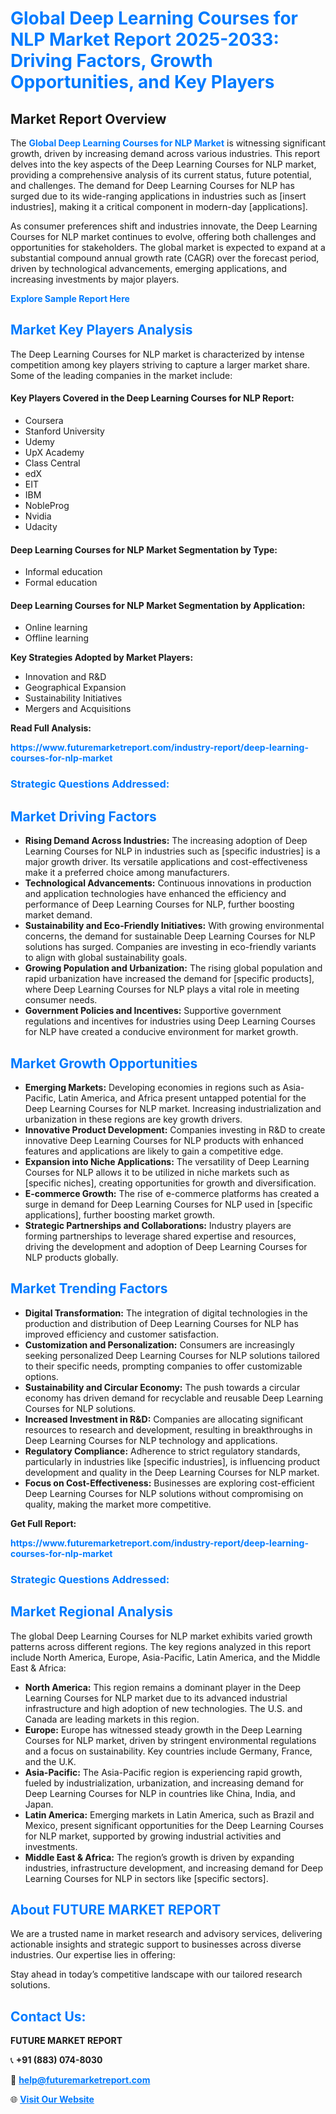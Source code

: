 <h1 style="color: #007BFF;">Global Deep Learning Courses for NLP Market Report 2025-2033: Driving Factors, Growth Opportunities, and Key Players</h1>

<section id="overview">
<h2>Market Report Overview</h2>
<p>The <a href="https://www.futuremarketreport.com/industry-report/deep-learning-courses-for-nlp-market" style="color: #007BFF; text-decoration: none;"><strong>Global Deep Learning Courses for NLP Market</strong></a> is witnessing significant growth, driven by increasing demand across various industries. This report delves into the key aspects of the Deep Learning Courses for NLP market, providing a comprehensive analysis of its current status, future potential, and challenges. The demand for Deep Learning Courses for NLP has surged due to its wide-ranging applications in industries such as [insert industries], making it a critical component in modern-day [applications].</p>
<p>As consumer preferences shift and industries innovate, the Deep Learning Courses for NLP market continues to evolve, offering both challenges and opportunities for stakeholders. The global market is expected to expand at a substantial compound annual growth rate (CAGR) over the forecast period, driven by technological advancements, emerging applications, and increasing investments by major players.</p>
</section>

<section id="overview">
<p><a href="https://www.futuremarketreport.com/request-sample/reportId=56674" style="color: #007BFF; text-decoration: none;"><strong>Explore Sample Report Here</strong></a></p>
</section>

<section id="key-players">
<h2 style="color: #007BFF;">Market Key Players Analysis</h2>
<p>The Deep Learning Courses for NLP market is characterized by intense competition among key players striving to capture a larger market share. Some of the leading companies in the market include:</p>
<h4>Key Players Covered in the Deep Learning Courses for NLP Report:</h4>
<ul><li>Coursera</li><li>Stanford University</li><li>Udemy</li><li>UpX Academy</li><li>Class Central</li><li>edX</li><li>EIT</li><li>IBM</li><li>NobleProg</li><li>Nvidia</li><li>Udacity</li></ul>
<h4>Deep Learning Courses for NLP Market Segmentation by Type:</h4>
<ul><li>Informal education</li><li>Formal education</li></ul>

<h4>Deep Learning Courses for NLP Market Segmentation by Application:</h4>
<ul><li>Online learning</li><li>Offline learning</li></ul>
<p><strong>Key Strategies Adopted by Market Players:</strong></p>
<ul>
<li>Innovation and R&D</li>
<li>Geographical Expansion</li>
<li>Sustainability Initiatives</li>
<li>Mergers and Acquisitions</li>
</ul>
</section>

<section>
<p><strong>Read Full Analysis: </strong></p><a href="https://www.futuremarketreport.com/industry-report/deep-learning-courses-for-nlp-market" style="color: #007BFF; text-decoration: none;"><strong>https://www.futuremarketreport.com/industry-report/deep-learning-courses-for-nlp-market</strong></a>
<h3 style="color: #007BFF;">Strategic Questions Addressed:</h3>
</section>

<section id="driving-factors">
<h2 style="color: #007BFF;">Market Driving Factors</h2>
<ul>
<li><strong>Rising Demand Across Industries:</strong> The increasing adoption of Deep Learning Courses for NLP in industries such as [specific industries] is a major growth driver. Its versatile applications and cost-effectiveness make it a preferred choice among manufacturers.</li>
<li><strong>Technological Advancements:</strong> Continuous innovations in production and application technologies have enhanced the efficiency and performance of Deep Learning Courses for NLP, further boosting market demand.</li>
<li><strong>Sustainability and Eco-Friendly Initiatives:</strong> With growing environmental concerns, the demand for sustainable Deep Learning Courses for NLP solutions has surged. Companies are investing in eco-friendly variants to align with global sustainability goals.</li>
<li><strong>Growing Population and Urbanization:</strong> The rising global population and rapid urbanization have increased the demand for [specific products], where Deep Learning Courses for NLP plays a vital role in meeting consumer needs.</li>
<li><strong>Government Policies and Incentives:</strong> Supportive government regulations and incentives for industries using Deep Learning Courses for NLP have created a conducive environment for market growth.</li>
</ul>
</section>

<section id="growth-opportunities">
<h2 style="color: #007BFF;">Market Growth Opportunities</h2>
<ul>
<li><strong>Emerging Markets:</strong> Developing economies in regions such as Asia-Pacific, Latin America, and Africa present untapped potential for the Deep Learning Courses for NLP market. Increasing industrialization and urbanization in these regions are key growth drivers.</li>
<li><strong>Innovative Product Development:</strong> Companies investing in R&D to create innovative Deep Learning Courses for NLP products with enhanced features and applications are likely to gain a competitive edge.</li>
<li><strong>Expansion into Niche Applications:</strong> The versatility of Deep Learning Courses for NLP allows it to be utilized in niche markets such as [specific niches], creating opportunities for growth and diversification.</li>
<li><strong>E-commerce Growth:</strong> The rise of e-commerce platforms has created a surge in demand for Deep Learning Courses for NLP used in [specific applications], further boosting market growth.</li>
<li><strong>Strategic Partnerships and Collaborations:</strong> Industry players are forming partnerships to leverage shared expertise and resources, driving the development and adoption of Deep Learning Courses for NLP products globally.</li>
</ul>
</section>

<section id="trending-factors">
<h2 style="color: #007BFF;">Market Trending Factors</h2>
<ul>
<li><strong>Digital Transformation:</strong> The integration of digital technologies in the production and distribution of Deep Learning Courses for NLP has improved efficiency and customer satisfaction.</li>
<li><strong>Customization and Personalization:</strong> Consumers are increasingly seeking personalized Deep Learning Courses for NLP solutions tailored to their specific needs, prompting companies to offer customizable options.</li>
<li><strong>Sustainability and Circular Economy:</strong> The push towards a circular economy has driven demand for recyclable and reusable Deep Learning Courses for NLP solutions.</li>
<li><strong>Increased Investment in R&D:</strong> Companies are allocating significant resources to research and development, resulting in breakthroughs in Deep Learning Courses for NLP technology and applications.</li>
<li><strong>Regulatory Compliance:</strong> Adherence to strict regulatory standards, particularly in industries like [specific industries], is influencing product development and quality in the Deep Learning Courses for NLP market.</li>
<li><strong>Focus on Cost-Effectiveness:</strong> Businesses are exploring cost-efficient Deep Learning Courses for NLP solutions without compromising on quality, making the market more competitive.</li>
</ul>
</section>

<section>
<p><strong>Get Full Report: </strong></p><a href="https://www.futuremarketreport.com/industry-report/deep-learning-courses-for-nlp-market" style="color: #007BFF; text-decoration: none;"><strong>https://www.futuremarketreport.com/industry-report/deep-learning-courses-for-nlp-market</strong></a>
<h3 style="color: #007BFF;">Strategic Questions Addressed:</h3>
</section>


<section id="regional-analysis">
<h2 style="color: #007BFF;">Market Regional Analysis</h2>
<p>The global Deep Learning Courses for NLP market exhibits varied growth patterns across different regions. The key regions analyzed in this report include North America, Europe, Asia-Pacific, Latin America, and the Middle East & Africa:</p>
<ul>
<li><strong>North America:</strong> This region remains a dominant player in the Deep Learning Courses for NLP market due to its advanced industrial infrastructure and high adoption of new technologies. The U.S. and Canada are leading markets in this region.</li>
<li><strong>Europe:</strong> Europe has witnessed steady growth in the Deep Learning Courses for NLP market, driven by stringent environmental regulations and a focus on sustainability. Key countries include Germany, France, and the U.K.</li>
<li><strong>Asia-Pacific:</strong> The Asia-Pacific region is experiencing rapid growth, fueled by industrialization, urbanization, and increasing demand for Deep Learning Courses for NLP in countries like China, India, and Japan.</li>
<li><strong>Latin America:</strong> Emerging markets in Latin America, such as Brazil and Mexico, present significant opportunities for the Deep Learning Courses for NLP market, supported by growing industrial activities and investments.</li>
<li><strong>Middle East & Africa:</strong> The region’s growth is driven by expanding industries, infrastructure development, and increasing demand for Deep Learning Courses for NLP in sectors like [specific sectors].</li>
</ul>
</section>

<footer>
<h2 style="color: #007BFF;">About FUTURE MARKET REPORT</h2>
<p>We are a trusted name in market research and advisory services, delivering actionable insights and strategic support to businesses across diverse industries. Our expertise lies in offering:</p>

<p>Stay ahead in today’s competitive landscape with our tailored research solutions.</p>

<h2 style="color: #007BFF;">Contact Us:</h2>
<p><strong>FUTURE MARKET REPORT</strong></p>
<p>📞 <strong>+91 (883) 074-8030</strong></p>
<p>📧 <strong><a href="mailto:help@futuremarketreport.com" style="color: #007BFF;">help@futuremarketreport.com</a></strong></p>
<p>🌐 <strong><a href="https://www.futuremarketreport.com/" style="color: #007BFF;">Visit Our Website</a></strong></p>
</footer>